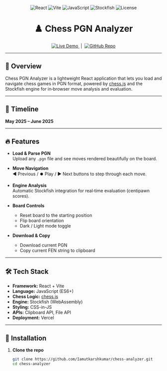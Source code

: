 <p align="center">
  <img src="https://img.shields.io/badge/React-20232A?logo=react&logoColor=61DAFB" alt="React" />
  <img src="https://img.shields.io/badge/Vite-646CFF?logo=vite&logoColor=ffffff" alt="Vite" />
  <img src="https://img.shields.io/badge/JavaScript-F7DF1E?logo=javascript&logoColor=000000" alt="JavaScript" />
  <img src="https://img.shields.io/badge/Stockfish-FF6B6B?logo=chess-dot-pgn&logoColor=ffffff" alt="Stockfish" />
  <img src="https://img.shields.io/badge/⚙️ License-MIT-blue" alt="License" />
</p>

<h1 align="center">♟️ Chess PGN Analyzer</h1>

<p align="center">
  <a href="https://chess-analyzer-gules.vercel.app/">
    <img src="https://img.shields.io/badge/Live%20Demo-website-blue?logo=vercel&logoColor=ffffff" alt="Live Demo" />
  </a>
  &nbsp;|&nbsp;
  <a href="https://github.com/Iamutkarshkumar/chess-analyzer">
    <img src="https://img.shields.io/badge/GitHub-repo-181717?logo=github&logoColor=ffffff" alt="GitHub Repo" />
  </a>
</p>

---

## 🚀 Overview

Chess PGN Analyzer is a lightweight React application that lets you load and navigate chess games in PGN format, powered by [chess.js](https://github.com/jhlywa/chess.js/) and the Stockfish engine for in‑browser move analysis and evaluation.

---

## 📅 Timeline

**May 2025 – June 2025**

---

## 🔥 Features

- **Load & Parse PGN**  
  Upload any `.pgn` file and see moves rendered beautifully on the board.

- **Move Navigation**  
  ◀️ Previous / ⏺️ Play / ▶️ Next buttons to step through each move.

- **Engine Analysis**  
  Automatic Stockfish integration for real‑time evaluation (centipawn scores).

- **Board Controls**  
  - Reset board to the starting position  
  - Flip board orientation  
  - Dark / Light mode toggle

- **Download & Copy**  
  - Download current PGN  
  - Copy current FEN string to clipboard

---

## 🛠️ Tech Stack

- **Framework:** React + Vite  
- **Language:** JavaScript (ES6+)  
- **Chess Logic:** [chess.js](https://github.com/jhlywa/chess.js/)  
- **Engine:** Stockfish (WebAssembly)  
- **Styling:** CSS-in-JS  
- **APIs:** Clipboard API, File API  
- **Deployment:** Vercel

---

## 📂 Installation

1. **Clone the repo**  
   ```bash
   git clone https://github.com/Iamutkarshkumar/chess-analyzer.git
   cd chess-analyzer
